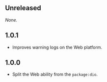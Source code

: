## Unreleased

*None.*

## 1.0.1

- Improves warning logs on the Web platform.

## 1.0.0

- Split the Web ability from the `package:dio`.

